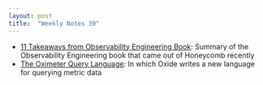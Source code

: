 ```yaml
---
layout: post
title:  "Weekly Notes 39"
---
```


* [11 Takeaways from Observability Engineering Book](https://continuousimprovement.medium.com/11-takeaways-from-observability-engineering-book-a572b3d89730): Summary of the Observability Engineering book that came out of Honeycomb recently
* [The Oximeter Query Language](https://rfd.shared.oxide.computer/rfd/0463): In which Oxide writes a new language for querying metric data